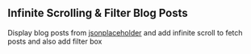 ## Infinite Scrolling & Filter Blog Posts

Display blog posts from [jsonplaceholder](https://jsonplaceholdere.typicode.com) and add infinite scroll to fetch posts and also add filter box